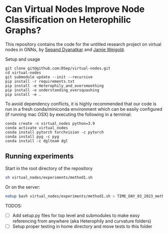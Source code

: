 # Can Virtual Nodes Improve Node Classification on Heterophilic Graphs? 

This repository contains the code for the untitled research project on virtual nodes in GNNs, by [Sepand Dyanatkar](https://github.com/DSep) and [Jamie Weigold](https://github.com/jweig0ld).

Setup and usage
```
git clone git@github.com:DSep/virtual-nodes.git
cd virtual-nodes
git submodule update --init --recursive
pip install -r requirements.txt
pip install -e Heterophily_and_oversmoothing
pip install -e understanding_oversquashing
pip install -e .
```

To avoid dependency conflicts, it is highly recommended that our code is run in a fresh conda/miniconda environment which can be easily configured (if running mac OSX) by executing the following in a terminal:

```
conda create -n virtual_nodes python=3.9
conda activate virtual_nodes
conda install pytorch torchvision -c pytorch
conda install pyg -c pyg
conda install -c dglteam dgl
```

## Running experiments
Start in the root directory of the repository
```bash
sh virtual_nodes/experiments/method1.sh
```

Or  on the server:
```bash
nohup bash virtual_nodes/experiments/method1.sh > TIME_DAY_03_2023_method1.log 2> nohup.err < /dev/null &
```

TODOS:
- [ ] Add setup.py files for top level and submodules to make easy referencing from anywhere (aka Heterophily and curvature folders)
- [ ] Setup proper testing in home directory and move tests to this folder
